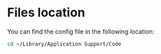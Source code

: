 # Files location

You can find the config file in the following location:

```bash
cd ~/Library/Application Support/Code
```
